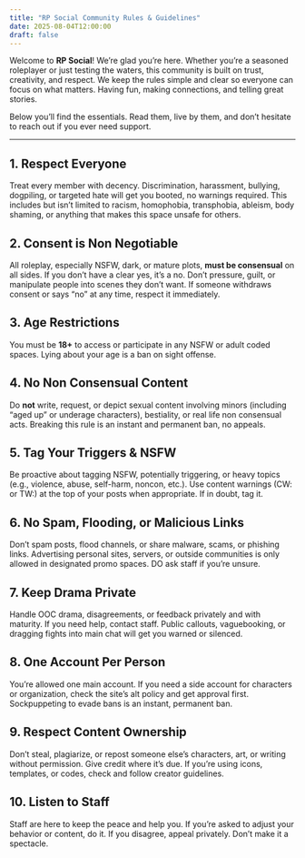 ```yaml
---
title: "RP Social Community Rules & Guidelines"
date: 2025-08-04T12:00:00
draft: false
---
```


Welcome to **RP Social**! We’re glad you’re here. Whether you’re a seasoned roleplayer or just testing the waters, this community is built on trust, creativity, and respect. We keep the rules simple and clear so everyone can focus on what matters. Having fun, making connections, and telling great stories.

Below you’ll find the essentials. Read them, live by them, and don’t hesitate to reach out if you ever need support.

---

## 1. Respect Everyone

Treat every member with decency. Discrimination, harassment, bullying, dogpiling, or targeted hate will get you booted, no warnings required. This includes but isn’t limited to racism, homophobia, transphobia, ableism, body shaming, or anything that makes this space unsafe for others.

## 2. Consent is Non Negotiable

All roleplay, especially NSFW, dark, or mature plots, **must be consensual** on all sides. If you don’t have a clear yes, it’s a no. Don’t pressure, guilt, or manipulate people into scenes they don’t want. If someone withdraws consent or says “no” at any time, respect it immediately.

## 3. Age Restrictions

You must be **18+** to access or participate in any NSFW or adult coded spaces. Lying about your age is a ban on sight offense.

## 4. No Non Consensual Content

Do **not** write, request, or depict sexual content involving minors (including “aged up” or underage characters), bestiality, or real life non consensual acts. Breaking this rule is an instant and permanent ban, no appeals.

## 5. Tag Your Triggers & NSFW

Be proactive about tagging NSFW, potentially triggering, or heavy topics (e.g., violence, abuse, self-harm, noncon, etc.). Use content warnings (CW: or TW:) at the top of your posts when appropriate. If in doubt, tag it.

## 6. No Spam, Flooding, or Malicious Links

Don’t spam posts, flood channels, or share malware, scams, or phishing links. Advertising personal sites, servers, or outside communities is only allowed in designated promo spaces. DO ask staff if you’re unsure.

## 7. Keep Drama Private

Handle OOC drama, disagreements, or feedback privately and with maturity. If you need help, contact staff. Public callouts, vaguebooking, or dragging fights into main chat will get you warned or silenced.

## 8. One Account Per Person

You’re allowed one main account. If you need a side account for characters or organization, check the site’s alt policy and get approval first. Sockpuppeting to evade bans is an instant, permanent ban.

## 9. Respect Content Ownership

Don’t steal, plagiarize, or repost someone else’s characters, art, or writing without permission. Give credit where it’s due. If you’re using icons, templates, or codes, check and follow creator guidelines.

## 10. Listen to Staff

Staff are here to keep the peace and help you. If you’re asked to adjust your behavior or content, do it. If you disagree, appeal privately. Don’t make it a spectacle.
